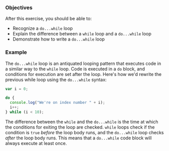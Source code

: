 <!--{ ids:[198], language:'JavaScript', type:'workshop', order: 7, name:'Do...While Loops', description:'Similar to a while loop, but runs at least once no matter what' } -->
### Objectives

After this exercise, you should be able to:

- Recognize a `do...while` loop
- Explain the difference between a `while` loop and a `do...while` loop
- Demonstrate how to write a `do...while` loop

### Example

The `do...while` loop is an antiquated looping pattern that executes code in a similar way to the `while` loop. Code is executed in a `do` block, and conditions for execution are set after the loop. Here's how we'd rewrite the previous while loop using the `do...while` syntax:

```js
var i = 0;

do {
  console.log("We're on index number " + i);
  i++;
} while (i < 10);
```

The difference between the `while` and the `do...while` is the time at which the conditions for exiting the loop are checked. `while` loops check if the condition is `true` _before_ the loop body runs, and the `do...while` loop checks _after_ the loop body runs. This means that a `do...while` code block will always execute at least once.
